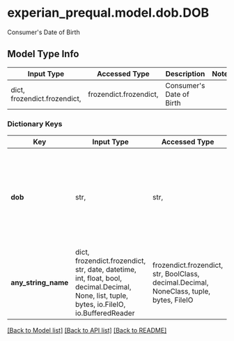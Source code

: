 # experian_prequal.model.dob.DOB

Consumer's Date of Birth

## Model Type Info
Input Type | Accessed Type | Description | Notes
------------ | ------------- | ------------- | -------------
dict, frozendict.frozendict,  | frozendict.frozendict,  | Consumer&#x27;s Date of Birth | 

### Dictionary Keys
Key | Input Type | Accessed Type | Description | Notes
------------ | ------------- | ------------- | ------------- | -------------
**dob** | str,  | str,  | Year Of Birth or Date of Birth. This describes year of birth of the primary applicant. It must be 4 (YYYY) or 8 (MMDDYYYY) digits. | [optional] 
**any_string_name** | dict, frozendict.frozendict, str, date, datetime, int, float, bool, decimal.Decimal, None, list, tuple, bytes, io.FileIO, io.BufferedReader | frozendict.frozendict, str, BoolClass, decimal.Decimal, NoneClass, tuple, bytes, FileIO | any string name can be used but the value must be the correct type | [optional]

[[Back to Model list]](../../README.md#documentation-for-models) [[Back to API list]](../../README.md#documentation-for-api-endpoints) [[Back to README]](../../README.md)

